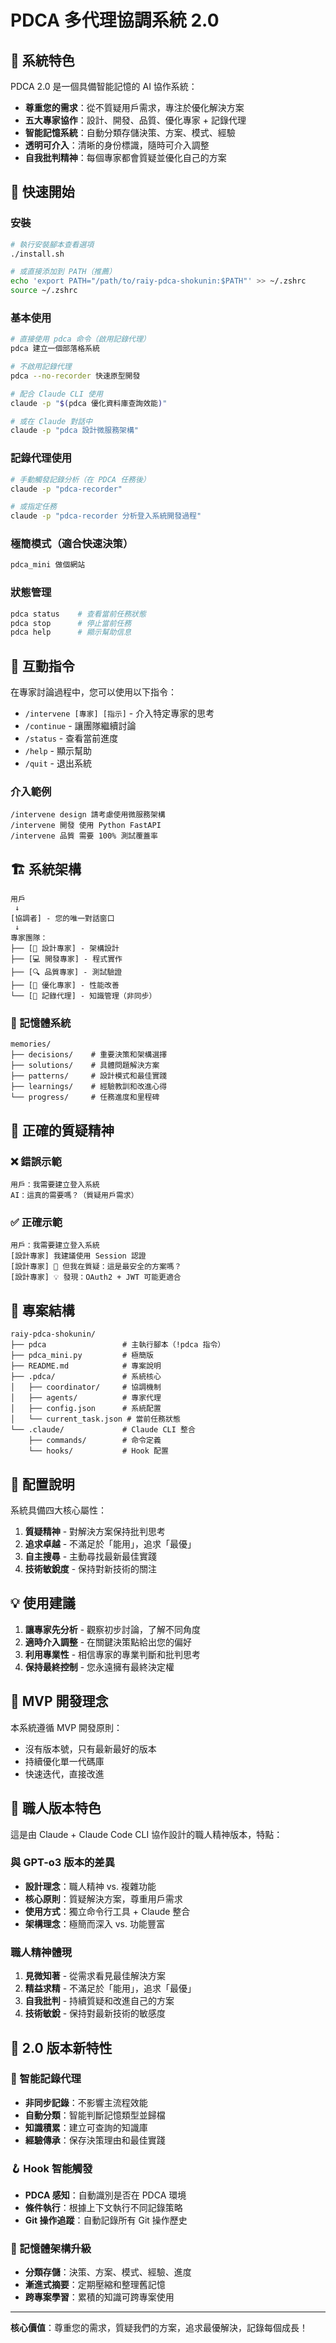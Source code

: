 # PDCA 多代理協調系統 2.0

## 🎯 系統特色

PDCA 2.0 是一個具備智能記憶的 AI 協作系統：

- **尊重您的需求**：從不質疑用戶需求，專注於優化解決方案
- **五大專家協作**：設計、開發、品質、優化專家 + 記錄代理
- **智能記憶系統**：自動分類存儲決策、方案、模式、經驗
- **透明可介入**：清晰的身份標識，隨時可介入調整
- **自我批判精神**：每個專家都會質疑並優化自己的方案

## 🚀 快速開始

### 安裝

```bash
# 執行安裝腳本查看選項
./install.sh

# 或直接添加到 PATH（推薦）
echo 'export PATH="/path/to/raiy-pdca-shokunin:$PATH"' >> ~/.zshrc
source ~/.zshrc
```

### 基本使用

```bash
# 直接使用 pdca 命令（啟用記錄代理）
pdca 建立一個部落格系統

# 不啟用記錄代理
pdca --no-recorder 快速原型開發

# 配合 Claude CLI 使用
claude -p "$(pdca 優化資料庫查詢效能)"

# 或在 Claude 對話中
claude -p "pdca 設計微服務架構"
```

### 記錄代理使用

```bash
# 手動觸發記錄分析（在 PDCA 任務後）
claude -p "pdca-recorder"

# 或指定任務
claude -p "pdca-recorder 分析登入系統開發過程"
```

### 極簡模式（適合快速決策）

```bash
pdca_mini 做個網站
```

### 狀態管理

```bash
pdca status    # 查看當前任務狀態
pdca stop      # 停止當前任務
pdca help      # 顯示幫助信息
```

## 💬 互動指令

在專家討論過程中，您可以使用以下指令：

- `/intervene [專家] [指示]` - 介入特定專家的思考
- `/continue` - 讓團隊繼續討論
- `/status` - 查看當前進度
- `/help` - 顯示幫助
- `/quit` - 退出系統

### 介入範例

```
/intervene design 請考慮使用微服務架構
/intervene 開發 使用 Python FastAPI
/intervene 品質 需要 100% 測試覆蓋率
```

## 🏗️ 系統架構

```
用戶
 ↓
[協調者] - 您的唯一對話窗口
 ↓
專家團隊：
├── [🎨 設計專家] - 架構設計
├── [💻 開發專家] - 程式實作
├── [🔍 品質專家] - 測試驗證
├── [🚀 優化專家] - 性能改善
└── [📝 記錄代理] - 知識管理（非同步）
```

### 📁 記憶體系統

```
memories/
├── decisions/    # 重要決策和架構選擇
├── solutions/    # 具體問題解決方案
├── patterns/     # 設計模式和最佳實踐
├── learnings/    # 經驗教訓和改進心得
└── progress/     # 任務進度和里程碑
```

## 🤔 正確的質疑精神

### ❌ 錯誤示範
```
用戶：我需要建立登入系統
AI：這真的需要嗎？（質疑用戶需求）
```

### ✅ 正確示範
```
用戶：我需要建立登入系統
[設計專家] 我建議使用 Session 認證
[設計專家] 🤔 但我在質疑：這是最安全的方案嗎？
[設計專家] 💡 發現：OAuth2 + JWT 可能更適合
```

## 📁 專案結構

```
raiy-pdca-shokunin/
├── pdca                 # 主執行腳本（!pdca 指令）
├── pdca_mini.py         # 極簡版
├── README.md            # 專案說明
├── .pdca/               # 系統核心
│   ├── coordinator/     # 協調機制
│   ├── agents/          # 專家代理
│   ├── config.json      # 系統配置
│   └── current_task.json # 當前任務狀態
└── .claude/             # Claude CLI 整合
    ├── commands/        # 命令定義
    └── hooks/           # Hook 配置
```

## 🔧 配置說明

系統具備四大核心屬性：

1. **質疑精神** - 對解決方案保持批判思考
2. **追求卓越** - 不滿足於「能用」，追求「最優」
3. **自主搜尋** - 主動尋找最新最佳實踐
4. **技術敏銳度** - 保持對新技術的關注

## 💡 使用建議

1. **讓專家先分析** - 觀察初步討論，了解不同角度
2. **適時介入調整** - 在關鍵決策點給出您的偏好
3. **利用專業性** - 相信專家的專業判斷和批判思考
4. **保持最終控制** - 您永遠擁有最終決定權

## 🎯 MVP 開發理念

本系統遵循 MVP 開發原則：
- 沒有版本號，只有最新最好的版本
- 持續優化單一代碼庫
- 快速迭代，直接改進

## 🌟 職人版本特色

這是由 Claude + Claude Code CLI 協作設計的職人精神版本，特點：

### 與 GPT-o3 版本的差異
- **設計理念**：職人精神 vs. 複雜功能
- **核心原則**：質疑解決方案，尊重用戶需求
- **使用方式**：獨立命令行工具 + Claude 整合
- **架構理念**：極簡而深入 vs. 功能豐富

### 職人精神體現
1. **見微知著** - 從需求看見最佳解決方案
2. **精益求精** - 不滿足於「能用」，追求「最優」
3. **自我批判** - 持續質疑和改進自己的方案
4. **技術敏銳** - 保持對最新技術的敏感度

## 🚀 2.0 版本新特性

### 📝 智能記錄代理
- **非同步記錄**：不影響主流程效能
- **自動分類**：智能判斷記憶類型並歸檔
- **知識積累**：建立可查詢的知識庫
- **經驗傳承**：保存決策理由和最佳實踐

### 🪝 Hook 智能觸發
- **PDCA 感知**：自動識別是否在 PDCA 環境
- **條件執行**：根據上下文執行不同記錄策略
- **Git 操作追蹤**：自動記錄所有 Git 操作歷史

### 🧠 記憶體架構升級
- **分類存儲**：決策、方案、模式、經驗、進度
- **漸進式摘要**：定期壓縮和整理舊記憶
- **跨專案學習**：累積的知識可跨專案使用

---

**核心價值**：尊重您的需求，質疑我們的方案，追求最優解決，記錄每個成長！